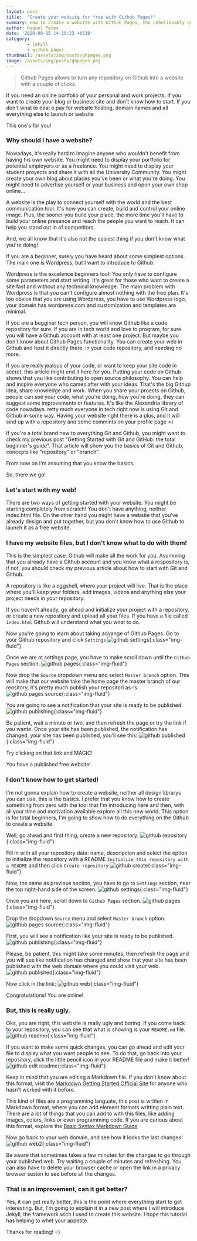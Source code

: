 ```yaml
---
layout: post
title:  "Create your website for free with Github Pages!"
summary: How to create a website with Github Pages, the unbelievably quick and easy way for creating and publishing a free blog or website.
author: Raquel Peces
date: '2020-09-15 14:35:23 +0530'
category: 
        - jekyll
        - github pages
thumbnail: /assets/img/posts/ghpages.png
image: /assets/img/posts/ghpages.png
---
```

<blockquote>
<p>Github Pages allows to turn any repository on Github into a website with a couple of clicks.</p>
</blockquote>

If you need an online portfolio of your personal and work projects. If you want to create your blog or business site and don't know how to start. If you don't wnat to deal o pay for website hosting, domain names and all everything else to launch or website

This one's for you!

### Why should I have a website?

Nowadays, it's really hard to imagine anyone who wouldn't benefit from having his own website. You might need to display your portfolio for potential employers or as a freelance. You might need to display your student proyects and share it with all the University Community. You might create your own blog about places you've been or what you're doing. You might need to advertise yourself or your business and open your own shop online...

A website is the play to connect yourself with the world and the best communication tool. It's how you can create, build and control your online image. Plus, the sooner you build your place, the more time you'll have to build your online presence and reach the people you want to reach. It can help you stand out in of competitors.

And, we all know that it's also not the easiest thing if you don't know what you're doing!

If you are a beginner, surely you have heard about some simplest options. The main one is Wordpress, but I want to introduce to Github.

Wordpress is the excelence beginners tool! You only have to configure some parameters and start writing. It's great for those who want to create a site fast and without any technical knowledge. The main problem with Wordpress is that you can't configure almost nothing with the free plan. It's too obvius that you are using Wordpress, you have to use Wordpress logo, your domain has wordpress.com and customization and templates are minimal.

If you are a begginer tech person, you will know Github like a code repository for sure. If you are in tech world and love to program, for sure you will have a Github account with at least one project. But maybe you don't know about Github Pages functionality. You can create your web in Github and host it directly there, in your code repository, and needing no more.

If you are really jealous of your code, or want to keep your site code in secret, this article might end it here for you. Putting your code on Github shows that you like contributing to open source philosophy. You can help and inspire everyone who cames after with your ideas. That's the big Githup idea, share knowledge and work. When you share your proects on Github, people can see your code, what you're doing, how you're doing, they can suggest some improvements or features. It's like the Alexandria library of code nowadays.
retty much everyone in tech right now is using Git and Github in some way. Having your website right there is a plus, and it will sind up with a repository and some commints on your profile page =)

If you're a total brand new to everything Git and Github, you might want to check my previous post "Getting Started with Git and GitHub: the total beginner's guide". That article will show you the basics of Git and Github, concepts like "repository" or "branch". 

From now on I'm assuming that you know the basics.

So, there we go!


### Let's start with my web!

There are two ways of getting started with your website. You might be starting completely from scratch! You don't have anything, neither index.html file. On the other hand you might have a website that you've already design and put together, but you don't know how to use Github to launch it as a free website.

### I have my website files, but I don't know what to do with them!

This is the simplest case. Github will make all the work for you. Asumming that you already have a Github account and you know what a respository is, if not, you should check my previous article about how to start with Git and Github.

A repository is like a eggshell, where your project will live. That is the place where you'll keep your folders, add images, videos and anything else your project needs in your repository.

If you haven't already, go ahead and initialize your project with a repository, or create a new repository and upload all your files. If you have a file called `index.html` Github will understand what you wnat to do.

Now you're going to learn about taking advange of Github Pages. Go to your Github repository and click `Settings`
![github settings](/assets/img/posts/gh_settings.png){:class="img-fluid"}

Once we are at settings page, you have to make scroll down until the `Github Pages` section.
![github pages](/assets/img/posts/gh_settings_pages.png){:class="img-fluid"}

Now drop the `Source` dropdown menu and select `Master branch` option. This will make that our website take the home page the master branch of our reository, it's pretty much publish your repositori as-is.
![github pages source](/assets/img/posts/gh_settings_pages_source.png){:class="img-fluid"}

You are going to see a notification that your site is ready to be published.
![github publishing](/assets/img/posts/gh_settings_publishing.png){:class="img-fluid"}

Be patient, wait a minute or two, and then refresh the page or try the link if you wante. Once your site has been published, the notification has changed, your site has been published, you'll see this:
![github published](/assets/img/posts/gh_settings_published.png){:class="img-fluid"}

Try clicking on that link and MAGIC!

You have a published free website!


### I don't know how to get started!

I'm not gonna explain how to create a website, neither all design librarys you can use, this is the basics.
I prefer that you know how to create something from zero with the tool that I'm introducing here and then, with all your time and motivation available explore all this new world. This option is for total beginners, I'm going to show how to do everything on the Github to create a website.

Well, go ahead and first thing, create a new repository.
![github repository](/assets/img/posts/gh_new_repo.png){:class="img-fluid"}

Fill in with all your repository data: name, descripcion and select the option to initialize the repository with a README `Initialize this repository with a README` and then click `Create repository`
![github create](/assets/img/posts/gh_create_repo.png){:class="img-fluid"}

Now, the same as previous section, you have to go to `Settings` section, near the top right-hand side of the screen.
![github settings](/assets/img/posts/gh_settings.png){:class="img-fluid"}

Once you are here, scroll down to `Github Pages` section.
![github pages](/assets/img/posts/gh_settings_pages.png){:class="img-fluid"}

Drop the dropdown `Source` menu and select `Master branch` option.
![github pages source](/assets/img/posts/gh_settings_pages_source.png){:class="img-fluid"}

First, you will see a notification like your site is ready to be published.
![github publishing](/assets/img/posts/gh_settings_publishing.png){:class="img-fluid"}

Please, be patient, this might take some minutes, then refresh the page and you will see like notification has changed and show that your site has been published with the web domain where you could visit your web.
![github published](/assets/img/posts/gh_settings_published.png){:class="img-fluid"}

Now click in the link:
![github web](/assets/img/posts/gh_basic_web.png){:class="img-fluid"}

Congratulations! You are online!


### But, this is really ugly.

Oks, you are right, this website is really ugly and boring. If you come back to your repository, you can see that what is showing is your `README.md` file.
![github readme](/assets/img/posts/gh_readme.png){:class="img-fluid"}

If you want to make some quick changes, you can go ahead and edit your file to display what you want people to see. To do that, go back into your repository, click the little pencil icon in your README file and make it better!
![github edit readme](/assets/img/posts/gh_edit_readme.png){:class="img-fluid"}

Keep in mind that you are editing a Markdown file. If you don't know about this format, visit the [Markdown Getting Started Official Site](https://www.markdownguide.org/getting-started/) for anyone who hasn't worked with it before.

This kind of files are a programming languate, this post is written in Markdown format, where you can add element formats writting plain text. There are a lot of things that you can add to with this files, like adding images, colors, links or even programming code.
If you are curious about this format, explore the [Basic Syntax Markdown Guide](https://www.markdownguide.org/basic-syntax/)

Now go back to your web domain, and see how it looks the last changes!
![github web2](/assets/img/posts/gh_basic_web2.png){:class="img-fluid"}

Be aware that sometimes takes a few minutes for the changes to go through your published web. Try waiting a couple of minutes and refreshing. You can also have to delete your browser cache or open the link in a privacy browser sesion to see before all the changes.


### That is an improvement, can it get better?

Yes, it can get really better, this is the point where everything start to get interesting. But, I'm going to explain it in a new post where I will introduce Jekyll, the framework wich I used to create this website.
I hope this tutorial has helping to whet your appetite.

Thanks for reading!
=)
